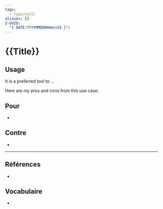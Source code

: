 ```yaml
---
tags:
  - Type/outil
aliases: []
Z-UUID:
  "{ DATE:YYYYMMDDHHmmssSS }":
---
```


# {{Title}}

<!-- Short description of TOOL goes here -->



## Usage
<!-- Why I am using this tool? The use case -->

It is a preferred tool to …

Here are my pros and cons from this use case:


## Pour
-  


## Contre
- 

---
## Références
<!-- Links to pages not referenced in the content -->
-
## Vocabulaire
- 
